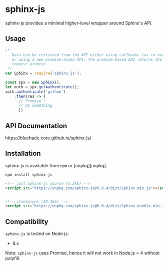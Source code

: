 # sphinx-js
sphinx-js provides a minimal higher-level wrapper around Sphinx's API.

## Usage

```javascript
/*
   Data can be retrieved from the API either using callbacks (as in versions < 1.0)
   or using a new promise-based API. The promise-based API returns the raw Axios
   request promise.
 */
var Sphinx = require('sphinx-js');

const spx = new Sphinx();
let auth = spx.getAuthenticate(); 
auth.authenticate('github')
    .then(res => {
      // Promise !
      // Do something
      })
```

## API Documentation

https://bluehack-core.github.io/sphinx-js/


## Installation
sphinx-js is available from `npm` or [unpkg][unpkg].

```shell
npm install sphinx-js
```

```html
<!-- just sphinx-js source (5.3kb) -->
<script src="https://unpkg.com/sphinx-js@0.0.4/dist/Sphinx.min.js"></script>


<!-- standalone (20.3kb) -->
<script src="https://unpkg.com/sphinx-js@0.0.4/dist/Sphinx.bundle.min.js"></script>
```

## Compatibility
`sphinx-js` is tested on Node.js:
* 6.x

Note: `sphinx-js` uses Promise, hence it will not work in Node.js < 4 without polyfill.


